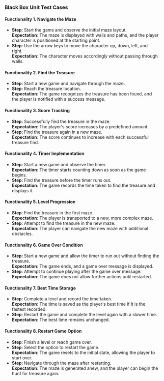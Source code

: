 ### Black Box Unit Test Cases  

#### Functionality 1. Navigate the Maze
- **Step**: Start the game and observe the initial maze layout.  
  **Expectation**: The maze is displayed with walls and paths, and the player character is positioned at the starting point.  
- **Step**: Use the arrow keys to move the character up, down, left, and right.  
  **Expectation**: The character moves accordingly without passing through walls.

#### Functionality 2. Find the Treasure
- **Step**: Start a new game and navigate through the maze.  
- **Step**: Reach the treasure location.  
  **Expectation**: The game recognizes the treasure has been found, and the player is notified with a success message.

#### Functionality 3. Score Tracking
- **Step**: Successfully find the treasure in the maze.  
  **Expectation**: The player's score increases by a predefined amount.  
- **Step**: Find the treasure again in a new maze.  
  **Expectation**: The score continues to increase with each successful treasure find.

#### Functionality 4. Timer Implementation
- **Step**: Start a new game and observe the timer.  
  **Expectation**: The timer starts counting down as soon as the game begins.  
- **Step**: Find the treasure before the timer runs out.  
  **Expectation**: The game records the time taken to find the treasure and displays it.

#### Functionality 5. Level Progression
- **Step**: Find the treasure in the first maze.  
  **Expectation**: The player is transported to a new, more complex maze.  
- **Step**: Attempt to find the treasure in the new maze.  
  **Expectation**: The player can navigate the new maze with additional obstacles.

#### Functionality 6. Game Over Condition
- **Step**: Start a new game and allow the timer to run out without finding the treasure.  
  **Expectation**: The game ends, and a game over message is displayed.  
- **Step**: Attempt to continue playing after the game over message.  
  **Expectation**: The game does not allow further actions until restarted.

#### Functionality 7. Best Time Storage
- **Step**: Complete a level and record the time taken.  
  **Expectation**: The time is saved as the player's best time if it is the fastest recorded.  
- **Step**: Restart the game and complete the level again with a slower time.  
  **Expectation**: The best time remains unchanged.

#### Functionality 8. Restart Game Option
- **Step**: Finish a level or reach game over.  
- **Step**: Select the option to restart the game.  
  **Expectation**: The game resets to the initial state, allowing the player to start over.  
- **Step**: Navigate through the maze after restarting.  
  **Expectation**: The maze is generated anew, and the player can begin the hunt for treasure again.